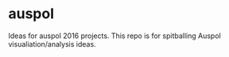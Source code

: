 # auspol
Ideas for auspol 2016 projects. 
This repo is for spitballing Auspol visualiation/analysis ideas. 
